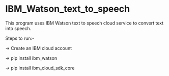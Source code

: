 # IBM_Watson_text_to_speech

This program uses IBM Watson text to speech cloud service to convert text into speech.

Steps to run:-
  
-> Create an IBM cloud account

-> pip install ibm_watson

-> pip install ibm_cloud_sdk_core
